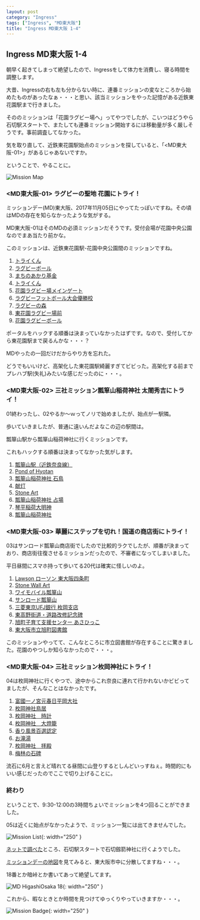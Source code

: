 ```yaml
---
layout: post
category: "Ingress"
tags: ["Ingress", "MD東大阪"]
title: "Ingress MD東大阪 1-4"
---
```

## Ingress MD東大阪 1-4
朝早く起きてしまって絶望したので、Ingressをして体力を消費し、寝る時間を調整します。

大昔、Ingressの右も左も分からない時に、連番ミッションの変なところから始めたものがあったなぁ・・・と思い、該当ミッションをやった記憶がある近鉄東花園駅まで行きました。

そののミッションは「花園ラグビー場へ」ってやつでしたが、こいつはどうやら石切駅スタートで、またしても連番ミッション開始するには移動量が多く厳しそうです。事前調査してなかった。

気を取り直して、近鉄東花園駅始点のミッションを探していると、「\<MD東大阪-01\>」があるじゃあないですか。

ということで、やることに。

![Mission Map](https://lh6.googleusercontent.com/hMJEx5w1ti9szTEZfUrelGyM2ADuUakT2bv2U_NIOcoq9bPcYI2IaP0obXnYpxwtFh5YoWsh89hN7Fpx9YmZz98hpXbZ5A331J4_lBeHMmASa0ZyCr-P1azCGj1EiTG1kyv7iXf7rJ8_dsaYYg)

### <MD東大阪-01> ラグビーの聖地 花園にトライ！
ミッションデー(MD)東大阪、2017年11月05日にやってたっぽいですね。その頃はMDの存在を知らなかったような気がする。

MD東大阪-01はそのMDの必須ミッションだそうです。受付会場が花園中央公園なのでまあ当たり前かな。

このミッションは、近鉄東花園駅-花園中央公園間のミッションですね。

1. [トライくん](https://www.ingress.com/intel?ll=34.662874,135.62644z=15&pll=34.662874,135.62644)
1. [ラグビーボール](https://www.ingress.com/intel?ll=34.663277,135.62662z=15&pll=34.663277,135.62662)
1. [まちのあかり基金](https://www.ingress.com/intel?ll=34.663232,135.626969z=15&pll=34.663232,135.626969)
1. [トライくん](https://www.ingress.com/intel?ll=34.665647,135.627065z=15&pll=34.665647,135.627065)
1. [花園ラグビー場メインゲート](https://www.ingress.com/intel?ll=34.666464,135.627074z=15&pll=34.666464,135.627074)
1. [ラグビーフットボール大会優勝校](https://www.ingress.com/intel?ll=34.666641,135.627483z=15&pll=34.666641,135.627483)
1. [ラグビーの森](https://www.ingress.com/intel?ll=34.666871,135.627203z=15&pll=34.666871,135.627203)
1. [東花園ラグビー場前](https://www.ingress.com/intel?ll=34.667306,135.627076z=15&pll=34.667306,135.627076)
1. [花園ラグビーボール](https://www.ingress.com/intel?ll=34.667597,135.627434z=15&pll=34.667597,135.627434)

ポータルをハックする順番は決まっていなかったはずです。なので、受付してから東花園駅まで戻るんかな・・・？

MDやったの一回だけだからやり方を忘れた。

どうでもいいけど、高架化した東花園駅綺麗すぎてビビった。高架化する前までプレハブ駅(失礼)みたいな感じだったのに・・・。

### <MD東大阪-02> 三社ミッション瓢箪山稲荷神社 太閤秀吉にトライ！
01終わったし、02やるか～ｗってノリで始めましたが、始点が一駅隣。

歩いていきましたが、普通に遠いんだよなこの辺の駅間は。

瓢箪山駅から瓢箪山稲荷神社に行くミッションです。

これもハックする順番は決まってなかった気がします。

1. [瓢箪山駅（近鉄奈良線）](https://www.ingress.com/intel?ll=34.661983,135.638533z=15&pll=34.661983,135.638533)
1. [Pond of Hyotan](https://www.ingress.com/intel?ll=34.661845,135.639924z=15&pll=34.661845,135.639924)
1. [瓢箪山稲荷神社 石鳥](https://www.ingress.com/intel?ll=34.660837,135.640148z=15&pll=34.660837,135.640148)
1. [献灯](https://www.ingress.com/intel?ll=34.660692,135.641817z=15&pll=34.660692,135.641817)
1. [Stone Art](https://www.ingress.com/intel?ll=34.660959,135.642441z=15&pll=34.660959,135.642441)
1. [瓢箪山稲荷神社 占場](https://www.ingress.com/intel?ll=34.660633,135.642326z=15&pll=34.660633,135.642326)
1. [琴平稲荷大明神](https://www.ingress.com/intel?ll=34.660522,135.64205z=15&pll=34.660522,135.64205)
1. [瓢箪山稲荷神社](https://www.ingress.com/intel?ll=34.66092,135.642066z=15&pll=34.66092,135.642066)

### <MD東大阪-03> 華麗にステップを切れ！国道の商店街にトライ！
03はサンロード瓢箪山商店街でしたので比較的ラクでしたが、順番が決まっており、商店街往復させるミッションだったので、不審者になってしまいました。

平日昼間にスマホ持って歩いてる20代は確実に怪しいのよ。

1. [Lawson ローソン 東大阪四条町](https://www.ingress.com/intel?ll=34.658674,135.640147z=15&pll=34.658674,135.640147)
1. [Stone Wall Art](https://www.ingress.com/intel?ll=34.660895,135.639856z=15&pll=34.660895,135.639856)
1. [ワイモバイル瓢箪山](https://www.ingress.com/intel?ll=34.661532,135.639932z=15&pll=34.661532,135.639932)
1. [サンロード瓢箪山](https://www.ingress.com/intel?ll=34.662337,135.64008z=15&pll=34.662337,135.64008)
1. [三菱東京UFJ銀行 枚岡支店](https://www.ingress.com/intel?ll=34.662518,135.639834z=15&pll=34.662518,135.639834)
1. [東高野街道・道路改修記念碑](https://www.ingress.com/intel?ll=34.66474,135.64027z=15&pll=34.66474,135.64027)
1. [旭町子育て支援センター あさひっこ](https://www.ingress.com/intel?ll=34.667244,135.640129z=15&pll=34.667244,135.640129)
1. [東大阪市立旭町図書館](https://www.ingress.com/intel?ll=34.667566,135.639735z=15&pll=34.667566,135.639735)

このミッションやってて、こんなところに市立図書館が存在することに驚きました。花園のやつしか知らなかったので・・・。

### <MD東大阪-04> 三社ミッション枚岡神社にトライ！

04は枚岡神社に行くやつで、途中からこれ奈良に連れて行かれないかビビってましたが、そんなことはなかったです。

1. [富國一ノ宮元春日平岡大社](https://www.ingress.com/intel?ll=34.669986,135.648343z=15&pll=34.669986,135.648343)
1. [枚岡神社鳥居](https://www.ingress.com/intel?ll=34.670338,135.648751z=15&pll=34.670338,135.648751)
1. [枚岡神社　時計](https://www.ingress.com/intel?ll=34.670141,135.648921z=15&pll=34.670141,135.648921)
1. [枚岡神社　大燈籠](https://www.ingress.com/intel?ll=34.670142,135.649833z=15&pll=34.670142,135.649833)
1. [香り風景百選認定](https://www.ingress.com/intel?ll=34.669771,135.650188z=15&pll=34.669771,135.650188)
1. [お滝湯](https://www.ingress.com/intel?ll=34.669627,135.650443z=15&pll=34.669627,135.650443)
1. [枚岡神社　拝殿](https://www.ingress.com/intel?ll=34.669926,135.650724z=15&pll=34.669926,135.650724)
1. [梅林の石碑](https://www.ingress.com/intel?ll=34.668502,135.650604z=15&pll=34.668502,135.650604)

流石に6月と言えど晴れてる昼間に山登りするとしんどいっすねぇ。時間的にもいい感じだったのでここで切り上げることに。

### 終わり
ということで、9:30-12:00の3時間ちょいでミッションを4つ回ることができました。

05は近くに始点がなかったようで、ミッション一覧には出てきませんでした。

![Mission List](/assets/img/2022/06/09/Screenshot_20220609-114904.jpg){: width="250" }

[ネットで調べた](https://kitokito.world/ingress-event/missiondayhigashiosaka/)ところ、石切駅スタートで石切劔箭神社に行くようでした。

[ミッションデーの地図](https://www.google.com/maps/d/u/0/viewer?mid=1_8Q4Hy3WXNvkbgFtV9BFS8nfCFU&ll=34.669266720767816%2C135.61489114999998&z=13)を見てみると、東大阪市中に分散してますね・・・。

18番とか暗峠とか書いてあって絶望してます。

![MD HigashiOsaka 18](/assets/img/2022/06/09/Screenshot_20220609-115014.jpg){: width="250" }

これから、暇なときとか時間を見つけてゆっくりやっていきますか・・・。

![Mission Badge](/assets/img/2022/06/09/Screenshot_20220609-182210.jpg){: width="250" }